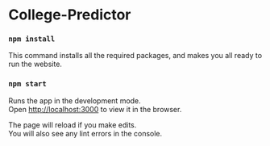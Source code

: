 # College-Predictor

### `npm install`

This command installs all the required packages, and makes you all ready to run the website.

### `npm start`

Runs the app in the development mode.\
Open [http://localhost:3000](http://localhost:3000) to view it in the browser.

The page will reload if you make edits.\
You will also see any lint errors in the console.

